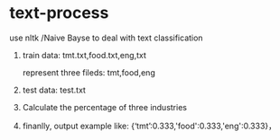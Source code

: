 # text-process
use nltk /Naive Bayse to deal with text classification

1. train data: tmt.txt,food.txt,eng,txt
   
   represent three fileds: tmt,food,eng
   
2. test data: test.txt

3. Calculate the percentage of three industries

4. finanlly, output example like: {‘tmt’:0.333,'food':0.333,'eng':0.333}，
